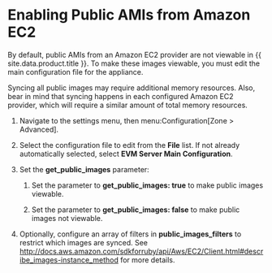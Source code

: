 # Enabling Public AMIs from Amazon EC2

By default, public AMIs from an Amazon EC2 provider are not viewable in
{{ site.data.product.title }}. To make these images viewable, you must edit the main
configuration file for the appliance.

<div class="note">

Syncing all public images may require additional memory resources. Also,
bear in mind that syncing happens in each configured Amazon EC2
provider, which will require a similar amount of total memory resources.

</div>

1.  Navigate to the settings menu, then menu:Configuration\[Zone \>
    Advanced\].

2.  Select the configuration file to edit from the **File** list. If not
    already automatically selected, select **EVM Server Main
    Configuration**.

3.  Set the **get\_public\_images** parameter:

    1.  Set the parameter to **get\_public\_images: true** to make
        public images viewable.

    2.  Set the parameter to **get\_public\_images: false** to make
        public images not viewable.

4.  Optionally, configure an array of filters in
    **public\_images\_filters** to restrict which images are synced. See
    <http://docs.aws.amazon.com/sdkforruby/api/Aws/EC2/Client.html#describe_images-instance_method>
    for more details.
